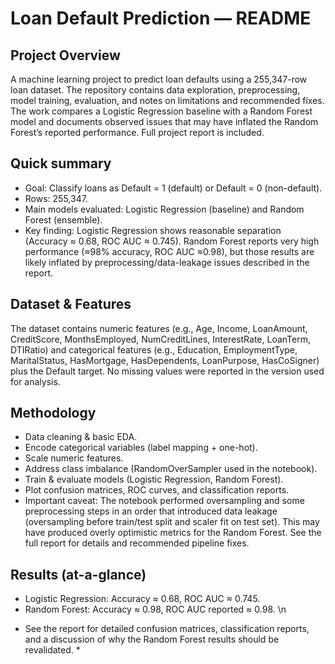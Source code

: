 # Loan Default Prediction — README
## Project Overview

A machine learning project to predict loan defaults using a 255,347-row loan dataset. The repository contains data exploration, preprocessing, model training, evaluation, and notes on limitations and recommended fixes. The work compares a Logistic Regression baseline with a Random Forest model and documents observed issues that may have inflated the Random Forest’s reported performance. Full project report is included. 

## Quick summary
- Goal: Classify loans as Default = 1 (default) or Default = 0 (non-default).
- Rows: 255,347.
- Main models evaluated: Logistic Regression (baseline) and Random Forest (ensemble).
- Key finding: Logistic Regression shows reasonable separation (Accuracy ≈ 0.68, ROC AUC ≈ 0.745). Random Forest reports very high performance (≈98% accuracy, ROC AUC ≈0.98), but those results are likely inflated by preprocessing/data-leakage issues described in the   report. 

## Dataset & Features

The dataset contains numeric features (e.g., Age, Income, LoanAmount, CreditScore, MonthsEmployed, NumCreditLines, InterestRate, LoanTerm, DTIRatio) and categorical features (e.g., Education, EmploymentType, MaritalStatus, HasMortgage, HasDependents, LoanPurpose, HasCoSigner) plus the Default target. No missing values were reported in the version used for analysis. 

## Methodology 

- Data cleaning & basic EDA.
- Encode categorical variables (label mapping + one-hot).
- Scale numeric features.
- Address class imbalance (RandomOverSampler used in the notebook).
- Train & evaluate models (Logistic Regression, Random Forest).
- Plot confusion matrices, ROC curves, and classification reports. 
- Important caveat: The notebook performed oversampling and some preprocessing steps in an order that introduced data leakage (oversampling before train/test split and scaler fit on test set). This may have produced overly optimistic metrics for the Random Forest. See the full report for details and recommended pipeline fixes. 

## Results (at-a-glance)
- Logistic Regression: Accuracy ≈ 0.68, ROC AUC ≈ 0.745.
- Random Forest: Accuracy ≈ 0.98, ROC AUC reported ≈ 0.98. \n
* See the report for detailed confusion matrices, classification reports, and a discussion of why the Random Forest results should be revalidated. *
